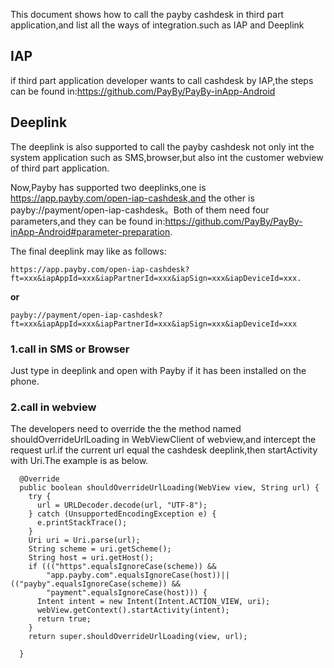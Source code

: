 This document shows how to call the payby cashdesk in third part application,and list all the ways of integration.such as IAP and Deeplink
## IAP
if third part application developer wants to call cashdesk by IAP,the steps can be found in:https://github.com/PayBy/PayBy-inApp-Android

## Deeplink 
The deeplink is also supported to call the payby cashdesk not only int the system application such as SMS,browser,but also int the customer webview of third part application.

Now,Payby has supported two deeplinks,one is https://app.payby.com/open-iap-cashdesk,and the other is payby://payment/open-iap-cashdesk。Both of them need four parameters,and they can be found in:https://github.com/PayBy/PayBy-inApp-Android#parameter-preparation.

The final deeplink may like as follows:
 
```
https://app.payby.com/open-iap-cashdesk?ft=xxx&iapAppId=xxx&iapPartnerId=xxx&iapSign=xxx&iapDeviceId=xxx.
```
**or**

```
payby://payment/open-iap-cashdesk?ft=xxx&iapAppId=xxx&iapPartnerId=xxx&iapSign=xxx&iapDeviceId=xxx
```
### 1.call in SMS or Browser

Just type in deeplink and open with Payby if it has been installed on the phone.

### 2.call in webview
 The developers need to override the the method named shouldOverrideUrlLoading in WebViewClient of webview,and intercept the request url.if the current url equal the cashdesk deeplink,then startActivity with Uri.The example is as below.
 
```
  @Override
  public boolean shouldOverrideUrlLoading(WebView view, String url) {
    try {
      url = URLDecoder.decode(url, "UTF-8");
    } catch (UnsupportedEncodingException e) {
      e.printStackTrace();
    }
    Uri uri = Uri.parse(url);
    String scheme = uri.getScheme();
    String host = uri.getHost();
    if ((("https".equalsIgnoreCase(scheme)) &&
        "app.payby.com".equalsIgnoreCase(host))||(("payby".equalsIgnoreCase(scheme)) &&
        "payment".equalsIgnoreCase(host))) {
      Intent intent = new Intent(Intent.ACTION_VIEW, uri);
      webView.getContext().startActivity(intent);
      return true;
    }
    return super.shouldOverrideUrlLoading(view, url);

  }
```




